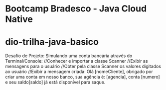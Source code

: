# Bootcamp Bradesco - Java Cloud Native
# dio-trilha-java-basico
Desafio de Projeto: Simulando uma conta bancária através do Terminal/Console: 
//Conhecer e importar a classe Scanner 
//Exibir as mensagens para o usuário 
//Obter pela classe Scanner os valores digitados ao usuário 
//Exibir a mensagem criada: Olá [nomeCliente], obrigado por criar uma conta em nosso banco, sua agência é: [agencia], conta [numero] e seu saldo[saldo] já está disponível para saque.
 
